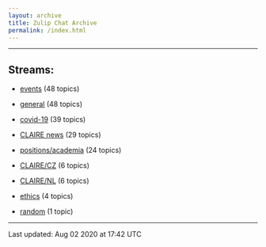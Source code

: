 ```yaml
---
layout: archive
title: Zulip Chat Archive
permalink: /index.html
---
```


---

## Streams:

* [events](stream/201207-events/index.html) (48 topics)

* [general](stream/201199-general/index.html) (48 topics)

* [covid-19](stream/226112-covid-19/index.html) (39 topics)

* [CLAIRE news](stream/201957-CLAIRE-news/index.html) (29 topics)

* [positions/academia](stream/203258-positions/academia/index.html) (24 topics)

* [CLAIRE/CZ](stream/203399-CLAIRE/CZ/index.html) (6 topics)

* [CLAIRE/NL](stream/203255-CLAIRE/NL/index.html) (6 topics)

* [ethics](stream/228366-ethics/index.html) (4 topics)

* [random](stream/202125-random/index.html) (1 topic)

<hr><p>Last updated: Aug 02 2020 at 17:42 UTC</p>